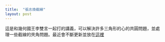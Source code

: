 ```yaml
---
title:  "張志煥截線"
layout: post
---
```


這是和幾何國王李雙言一起打的講義，可以解決許多三角形的心的共圓問題，並處理一些截線的夾角問題。最近會不斷更新並放在[這裡][Wiki]

[Wiki]:/Permutationline.pdf



